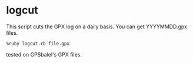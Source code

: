 # logcut
This script cuts the GPX log on a daily basis. You can get YYYYMMDD.gpx files.
```
%ruby logcut.rb file.gpx
```
tested on GPSbalel's GPX files.
